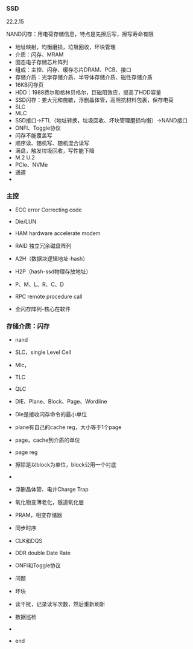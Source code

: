 ### SSD  

22.2.15  

NAND闪存：用电荷存储信息，特点是先擦后写，擦写寿命有限  
- 地址映射，均衡磨损，垃圾回收，坏块管理  
- 介质：闪存、MRAM  
- 固态电子存储芯片阵列  
- 组成：主控、闪存、缓存芯片DRAM、PCB、接口  
- 存储介质：光学存储介质、半导体存储介质、磁性存储介质  
- 16KB闪存页  
- HDD：1988费尔和格林贝格尔，巨磁阻效应，提高了HDD容量  
- SSD闪存：姜大元和施敏，浮删晶体管，高阻抗材料包裹，保存电荷  
- SLC  
- MLC  
- SSD接口->FTL（地址转换，垃圾回收、坏块管理磨损均衡）->NAND接口
- ONFI、Toggle协议  
- 闪存不能覆盖写  
- 顺序读、随机写、随机混合读写  
- 满盘，触发垃圾回收，写性能下降  
- M.2 U.2 
- PCIe、NVMe  
- 通道  
- 

### 主控  
- ECC error Correcting code  
- Die/LUN  
- HAM hardware accelerate modem  
- RAID 独立冗余磁盘阵列  

- A2H（数据块逻辑地址-hash）  
- H2P（hash-ssd物理存放地址）  
- P、M、L、R、C、D  
- RPC remote procedure call  
- 全闪存阵列-核心在软件  
### 存储介质：闪存  
- nand  
- SLC，single Level Cell  
- Mlc，
- TLC  
- QLC  
- DIE、Plane、Block、Page、Wordline
- DIe是接收闪存命令的最小单位  
- plane有自己的cache reg，大小等于1个page    
- page，cache到介质的单位  
- page reg  
- 擦除是以block为单位，block公用一个衬底  
-   
- 浮删晶体管、电井Charge Trap  
- 氧化物变薄老化，隧道氧化层  
- PRAM，相变存储器  
- 同步时序  
- CLK和DQS  
- DDR double Date Rate  
- ONFI和Toggle协议  

- 问题
- 坏块  
- 读干扰，记录读写次数，然后重新刷新   
- 数据巡检  
- 


- end
